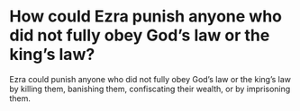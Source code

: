 # How could Ezra punish anyone who did not fully obey God’s law or the king’s law?

Ezra could punish anyone who did not fully obey God’s law or the king’s law by killing them, banishing them, confiscating their wealth, or by imprisoning them.

